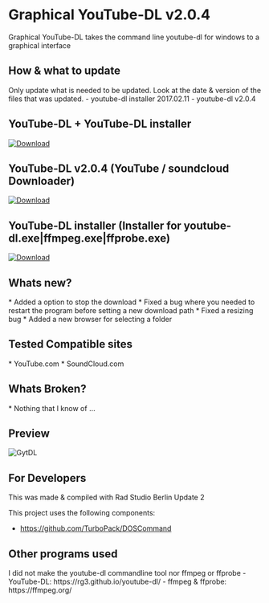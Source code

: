 <h1>Graphical YouTube-DL v2.0.4</h1>
Graphical YouTube-DL takes the command line youtube-dl for windows to a graphical interface

<h2>How & what to update</h2>
Only update what is needed to be updated. Look at the date & version of the files that was updated.
- youtube-dl installer 2017.02.11
- youtube-dl v2.0.4



<h2>YouTube-DL + YouTube-DL installer</h2>
<a href="https://github.com/Inforcer25/Graphical-YouTube-DL/raw/master/YouTube-DL%20%2B%20YouTube-DL%20Installer.zip">
  <img src="http://i.imgur.com/qoGP19r.png" alt="Download">
</a>

<h2>YouTube-DL v2.0.4 (YouTube / soundcloud Downloader)</h2>
<a href="https://github.com/Inforcer25/Graphical-YouTube-DL/raw/master/YouTube-DL.exe">
  <img src="http://i.imgur.com/qoGP19r.png" alt="Download">
</a>

<h2>YouTube-DL installer (Installer for youtube-dl.exe|ffmpeg.exe|ffprobe.exe)</h2>
<a href="https://github.com/Inforcer25/Graphical-YouTube-DL/raw/master/youtube-dl%20installer.exe">
  <img src="http://i.imgur.com/qoGP19r.png" alt="Download">
</a>

<h2>Whats new?</h2>
* Added a option to stop the download
* Fixed a bug where you needed to restart the program before setting a new download path
* Fixed a resizing bug
* Added a new browser for selecting a folder

<h2>Tested Compatible sites</h2>
* YouTube.com
* SoundCloud.com

<h2>Whats Broken?</h2>
* Nothing that I know of ...

<h2>Preview</h2> 

![GytDL](http://i.imgur.com/KT6WLBA.png "Preview")

<h2>For Developers</h2>
This was made & compiled with Rad Studio Berlin Update 2

This project uses the following components:
- https://github.com/TurboPack/DOSCommand

<h2>Other programs used</h2>
I did not make the youtube-dl commandline tool nor ffmpeg or ffprobe
- YouTube-DL: https://rg3.github.io/youtube-dl/
- ffmpeg & ffprobe: https://ffmpeg.org/
